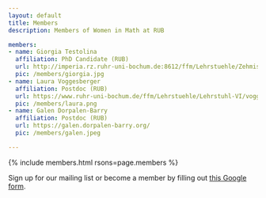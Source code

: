 ```yaml
---
layout: default
title: Members
description: Members of Women in Math at RUB

members:
- name: Giorgia Testolina
  affiliation: PhD Candidate (RUB)
  url: http://imperia.rz.ruhr-uni-bochum.de:8612/ffm/Lehrstuehle/Zehmisch/asselle.en
  pic: /members/giorgia.jpg
- name: Laura Voggesberger
  affiliation: Postdoc (RUB)
  url: https://www.ruhr-uni-bochum.de/ffm/Lehrstuehle/Lehrstuhl-VI/voggesberger.html
  pic: /members/laura.png
- name: Galen Dorpalen-Barry
  affiliation: Postdoc (RUB)
  url: https://galen.dorpalen-barry.org/
  pic: /members/galen.jpeg

---
```


{% include members.html rsons=page.members %}

Sign up for our mailing list or become a member by filling out [this Google form](https://docs.google.com/forms/d/e/1FAIpQLSdmaadCNGYQ25b-C8ToJdVUVEInu_W2b99f71fXeSLqNCN-1Q/viewform?usp=sf_link).